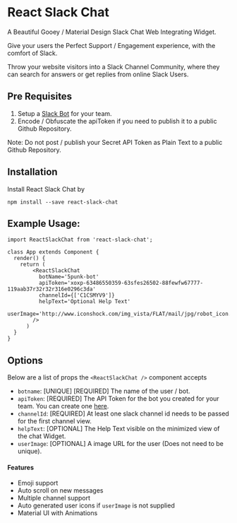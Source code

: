 # React Slack Chat

A Beautiful Gooey / Material Design Slack Chat Web Integrating Widget.

Give your users the Perfect Support / Engagement experience, with the comfort of Slack.

Throw your website visitors into a Slack Channel Community, where they can search for answers or get replies from online Slack Users.

## Pre Requisites

1. Setup a [Slack Bot](https://api.slack.com/bot-users) for your team.
2. Encode / Obfuscate the apiToken if you need to publish it to a public Github Repository.

Note: Do not post / publish your Secret API Token as Plain Text to a public Github Repository.

## Installation

Install React Slack Chat by

`npm install --save react-slack-chat`


## Example Usage:
```
import ReactSlackChat from 'react-slack-chat';

class App extends Component {
  render() {
    return (
        <ReactSlackChat
          botName='5punk-bot'
          apiToken='xoxp-63486550359-63sfes26502-88fewfw67777-119aab37r32r32r316e0296c3da'
          channelId={['C1CSMYV9']}
          helpText='Optional Help Text'
          userImage='http://www.iconshock.com/img_vista/FLAT/mail/jpg/robot_icon.jpg'
        />
      )
  }
}
```

## Options

Below are a list of props the `<ReactSlackChat />` component accepts

  * `botname`: [UNIQUE] [REQUIRED] The name of the user / bot.
  * `apiToken`: [REQUIRED] The API Token for the bot you created for your team. You can create one [here](https://api.slack.com/bot-users).
  * `channelId`: [REQUIRED] At least one slack channel id needs to be passed for the first channel view.
  * `helpText`: [OPTIONAL] The Help Text visible on the minimized view of the chat Widget.
  * `userImage`: [OPTIONAL] A image URL for the user (Does not need to be unique).

#### Features

* Emoji support
* Auto scroll on new messages
* Multiple channel support
* Auto generated user icons if `userImage` is not supplied
* Material UI with Animations
